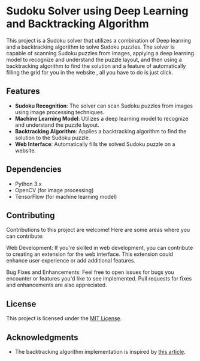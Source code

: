 # Sudoku Solver using Deep Learning and Backtracking Algorithm

This project is a Sudoku solver that utilizes a combination of Deep learning and a backtracking algorithm to solve Sudoku puzzles. The solver is capable of scanning Sudoku puzzles from images, applying a deep learning model to recognize and understand the puzzle layout, and then using a backtracking algorithm to find the solution and a feature of automatically filling the grid for you in the website , all you have to do is just click.

## Features

- **Sudoku Recognition**: The solver can scan Sudoku puzzles from images using image processing techniques.
- **Machine Learning Model**: Utilizes a deep learning model to recognize and understand the puzzle layout.
- **Backtracking Algorithm**: Applies a backtracking algorithm to find the solution to the Sudoku puzzle.
- **Web Interface**: Automatically fills the solved Sudoku puzzle on a website.

## Dependencies

- Python 3.x
- OpenCV (for image processing)
- TensorFlow (for machine learning model)

## Contributing

Contributions to this project are welcome! Here are some areas where you can contribute:

Web Development: If you're skilled in web development, you can contribute to creating an extension for the web interface. This extension could enhance user experience or add additional features.

Bug Fixes and Enhancements: Feel free to open issues for bugs you encounter or features you'd like to see implemented. Pull requests for fixes and enhancements are also appreciated.

## License

This project is licensed under the [MIT License](LICENSE).

## Acknowledgments

- The backtracking algorithm implementation is inspired by [this article](https://www.geeksforgeeks.org/sudoku-backtracking-7/).
